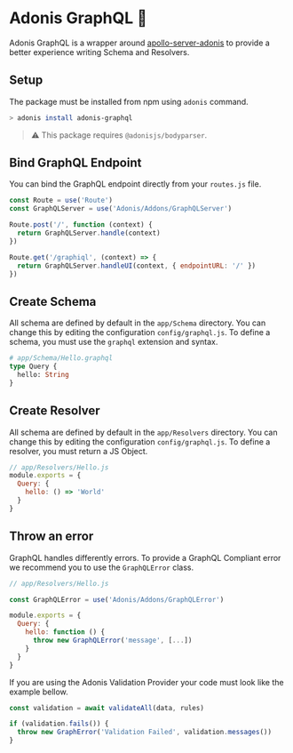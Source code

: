 # Adonis GraphQL :rocket:

Adonis GraphQL is a wrapper around [apollo-server-adonis](https://github.com/apollographql/apollo-server/tree/master/packages/apollo-server-adonis) to provide a better experience writing Schema and Resolvers.

## Setup

The package must be installed from npm using `adonis` command.

```bash
> adonis install adonis-graphql
```

> :warning: This package requires `@adonisjs/bodyparser`.

## Bind GraphQL Endpoint

You can bind the GraphQL endpoint directly from your `routes.js` file.

```js
const Route = use('Route')
const GraphQLServer = use('Adonis/Addons/GraphQLServer')

Route.post('/', function (context) {
  return GraphQLServer.handle(context)
})

Route.get('/graphiql', (context) => {
  return GraphQLServer.handleUI(context, { endpointURL: '/' })
})
```

## Create Schema

All schema are defined by default in the `app/Schema` directory. You can change this by editing the configuration `config/graphql.js`.
To define a schema, you must use the `graphql` extension and syntax.

```graphql
# app/Schema/Hello.graphql
type Query {
  hello: String
}
```

## Create Resolver

All schema are defined by default in the `app/Resolvers` directory. You can change this by editing the configuration `config/graphql.js`.
To define a resolver, you must return a JS Object.

```js
// app/Resolvers/Hello.js
module.exports = {
  Query: {
    hello: () => 'World'
  }
}
```

## Throw an error

GraphQL handles differently errors. To provide a GraphQL Compliant error we recommend you to use the `GraphQLError` class.

```js
// app/Resolvers/Hello.js

const GraphQLError = use('Adonis/Addons/GraphQLError')

module.exports = {
  Query: {
    hello: function () {
      throw new GraphQLError('message', [...])
    }
  }
}
```

If you are using the Adonis Validation Provider your code must look like the example bellow.

```js
const validation = await validateAll(data, rules)

if (validation.fails()) {
  throw new GraphError('Validation Failed', validation.messages())
}
```
